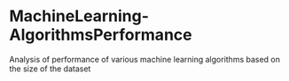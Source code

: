 # MachineLearning-AlgorithmsPerformance

Analysis of performance of various machine learning algorithms based on the size of the dataset
